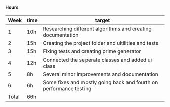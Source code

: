 #### Hours

Week     | time | target |
-----------|------|--------|
1 | 10h | Researching different algorithms and creating documentation |
2 | 15h | Creating the project folder and ultilities and tests |
3 | 15h | Fixing tests and creating prime generator |
4 | 12h | Connected the seperate classes and added ui class |
5 | 8h | Several minor improvements and documentation |
6 | 6h | Some fixes and mostly going back and fourth on performance testing |
Total | 66h   |  |